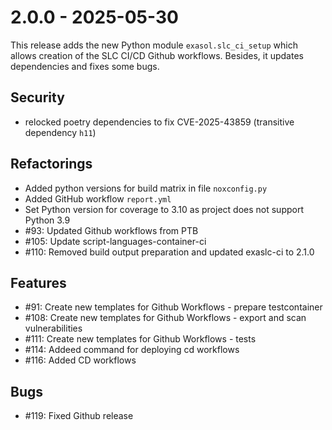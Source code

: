 # 2.0.0 - 2025-05-30

This release adds the new Python module `exasol.slc_ci_setup` which allows creation of the SLC CI/CD Github workflows.
Besides, it updates dependencies and fixes some bugs.


## Security

 - relocked poetry dependencies to fix CVE-2025-43859 (transitive dependency `h11`)

## Refactorings

 - Added python versions for build matrix in file `noxconfig.py`
 - Added GitHub workflow `report.yml`
 - Set Python version for coverage to 3.10 as project does not support Python 3.9
 - #93: Updated Github workflows from PTB
 - #105: Update script-languages-container-ci
 - #110: Removed build output preparation and updated exaslc-ci to 2.1.0

## Features

 - #91: Create new templates for Github Workflows - prepare testcontainer
 - #108: Create new templates for Github Workflows - export and scan vulnerabilities
 - #111: Create new templates for Github Workflows - tests
 - #114: Addeed command for deploying cd workflows
 - #116: Added CD workflows

## Bugs

 - #119: Fixed Github release
